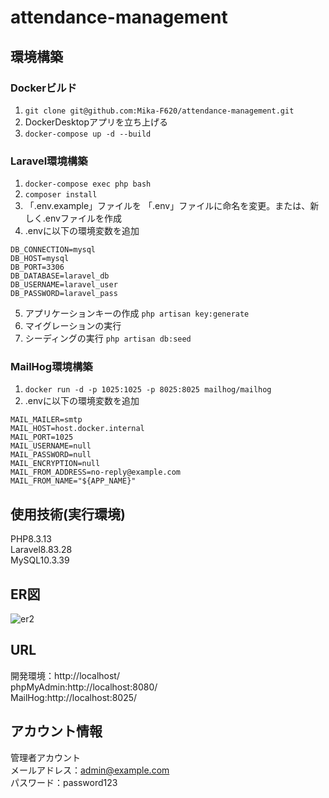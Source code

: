 # attendance-management
## 環境構築
### Dockerビルド
1. `git clone git@github.com:Mika-F620/attendance-management.git`
2. DockerDesktopアプリを立ち上げる
3. `docker-compose up -d --build`

### Laravel環境構築
1. `docker-compose exec php bash`
2. `composer install`
3. 「.env.example」ファイルを 「.env」ファイルに命名を変更。または、新しく.envファイルを作成
4. .envに以下の環境変数を追加
```
DB_CONNECTION=mysql
DB_HOST=mysql
DB_PORT=3306
DB_DATABASE=laravel_db
DB_USERNAME=laravel_user
DB_PASSWORD=laravel_pass
```
5. アプリケーションキーの作成
`php artisan key:generate`
6. マイグレーションの実行
7. シーディングの実行
`php artisan db:seed`

### MailHog環境構築
1. `docker run -d -p 1025:1025 -p 8025:8025 mailhog/mailhog`
2. .envに以下の環境変数を追加
```
MAIL_MAILER=smtp
MAIL_HOST=host.docker.internal
MAIL_PORT=1025
MAIL_USERNAME=null
MAIL_PASSWORD=null
MAIL_ENCRYPTION=null
MAIL_FROM_ADDRESS=no-reply@example.com
MAIL_FROM_NAME="${APP_NAME}"
```

## 使用技術(実行環境)
PHP8.3.13  
Laravel8.83.28  
MySQL10.3.39  

## ER図
![er2](https://github.com/user-attachments/assets/b396a367-059f-4f23-b4b3-69286beaecec)

## URL
開発環境：http://localhost/  
phpMyAdmin:http://localhost:8080/  
MailHog:http://localhost:8025/

## アカウント情報
管理者アカウント  
メールアドレス：admin@example.com  
パスワード：password123

